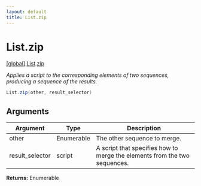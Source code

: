 ```yaml
---
layout: default
title: List.zip
---
```


# List.zip

[\[global\]]({{site.baseurl}}/docs/).[List]({{site.baseurl}}/docs/List/).[zip]({{site.baseurl}}/docs/List/zip/)

_Applies a script to the corresponding elements of two sequences, producing a sequence of the results._

```cs
List.zip(other, result_selector)
```

## Arguments

<table>
  <col width="15%">
  <col width="15%">
  <thead>
    <tr>
      <th>Argument</th>
      <th>Type</th>
      <th>Description</th>
    </tr>
  </thead>
  <tbody>
    <tr>
      <td>other</td>
      <td>Enumerable</td>
      <td>The other sequence to merge.</td>
    </tr>
    <tr>
      <td>result_selector</td>
      <td>script</td>
      <td>A script that specifies how to merge the elements from the two sequences.</td>
    </tr>
  </tbody>
</table>

**Returns:** Enumerable
